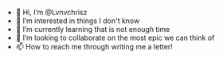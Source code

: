 - 👋 Hi, I’m @Lvnvchrisz
- 👀 I’m interested in things I don't know 
- 🌱 I’m currently learning that is not enough time 
- 💞️ I’m looking to collaborate on the most epic we can think of 
- 📫 How to reach me through writing me a letter!

<!---
Lvnvchrisz/Lvnvchrisz is a ✨ special ✨ repository because its `README.md` (this file) appears on your GitHub profile.
You can click the Preview link to take a look at your changes.
--->
